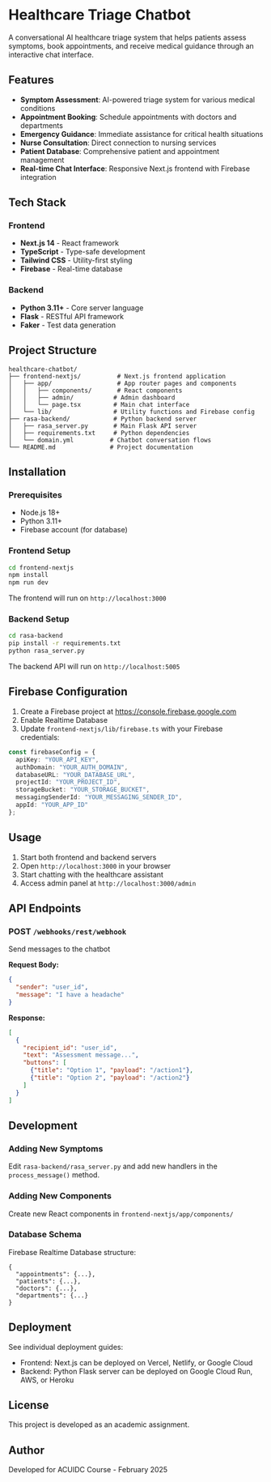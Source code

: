 # Healthcare Triage Chatbot

A conversational AI healthcare triage system that helps patients assess symptoms, book appointments, and receive medical guidance through an interactive chat interface.

## Features

- **Symptom Assessment**: AI-powered triage system for various medical conditions
- **Appointment Booking**: Schedule appointments with doctors and departments
- **Emergency Guidance**: Immediate assistance for critical health situations
- **Nurse Consultation**: Direct connection to nursing services
- **Patient Database**: Comprehensive patient and appointment management
- **Real-time Chat Interface**: Responsive Next.js frontend with Firebase integration

## Tech Stack

### Frontend
- **Next.js 14** - React framework
- **TypeScript** - Type-safe development
- **Tailwind CSS** - Utility-first styling
- **Firebase** - Real-time database

### Backend
- **Python 3.11+** - Core server language
- **Flask** - RESTful API framework
- **Faker** - Test data generation

## Project Structure

```
healthcare-chatbot/
├── frontend-nextjs/          # Next.js frontend application
│   ├── app/                  # App router pages and components
│   │   ├── components/       # React components
│   │   ├── admin/           # Admin dashboard
│   │   └── page.tsx         # Main chat interface
│   └── lib/                 # Utility functions and Firebase config
├── rasa-backend/            # Python backend server
│   ├── rasa_server.py       # Main Flask API server
│   ├── requirements.txt     # Python dependencies
│   └── domain.yml          # Chatbot conversation flows
└── README.md               # Project documentation
```

## Installation

### Prerequisites
- Node.js 18+
- Python 3.11+
- Firebase account (for database)

### Frontend Setup

```bash
cd frontend-nextjs
npm install
npm run dev
```

The frontend will run on `http://localhost:3000`

### Backend Setup

```bash
cd rasa-backend
pip install -r requirements.txt
python rasa_server.py
```

The backend API will run on `http://localhost:5005`

## Firebase Configuration

1. Create a Firebase project at https://console.firebase.google.com
2. Enable Realtime Database
3. Update `frontend-nextjs/lib/firebase.ts` with your Firebase credentials:

```typescript
const firebaseConfig = {
  apiKey: "YOUR_API_KEY",
  authDomain: "YOUR_AUTH_DOMAIN",
  databaseURL: "YOUR_DATABASE_URL",
  projectId: "YOUR_PROJECT_ID",
  storageBucket: "YOUR_STORAGE_BUCKET",
  messagingSenderId: "YOUR_MESSAGING_SENDER_ID",
  appId: "YOUR_APP_ID"
};
```

## Usage

1. Start both frontend and backend servers
2. Open `http://localhost:3000` in your browser
3. Start chatting with the healthcare assistant
4. Access admin panel at `http://localhost:3000/admin`

## API Endpoints

### POST `/webhooks/rest/webhook`
Send messages to the chatbot

**Request Body:**
```json
{
  "sender": "user_id",
  "message": "I have a headache"
}
```

**Response:**
```json
[
  {
    "recipient_id": "user_id",
    "text": "Assessment message...",
    "buttons": [
      {"title": "Option 1", "payload": "/action1"},
      {"title": "Option 2", "payload": "/action2"}
    ]
  }
]
```

## Development

### Adding New Symptoms
Edit `rasa-backend/rasa_server.py` and add new handlers in the `process_message()` method.

### Adding New Components
Create new React components in `frontend-nextjs/app/components/`

### Database Schema
Firebase Realtime Database structure:
```
{
  "appointments": {...},
  "patients": {...},
  "doctors": {...},
  "departments": {...}
}
```

## Deployment

See individual deployment guides:
- Frontend: Next.js can be deployed on Vercel, Netlify, or Google Cloud
- Backend: Python Flask server can be deployed on Google Cloud Run, AWS, or Heroku

## License

This project is developed as an academic assignment.

## Author

Developed for ACUIDC Course - February 2025